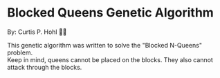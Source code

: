 # Blocked Queens Genetic Algorithm
By: Curtis P. Hohl 👨‍💻

This genetic algorithm was written to solve the "Blocked N-Queens" problem.  
Keep in mind, queens cannot be placed on the blocks.  They also cannot attack through the blocks.
